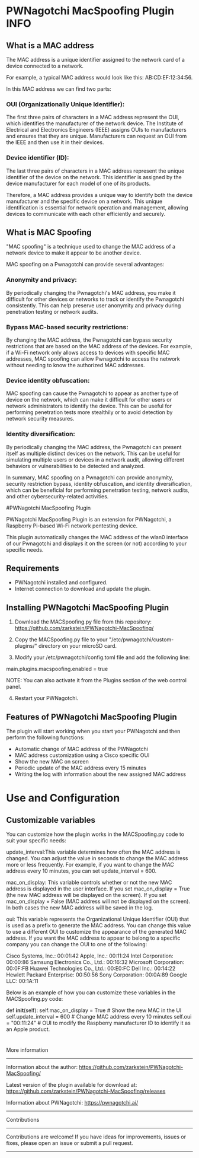 # PWNagotchi MacSpoofing Plugin INFO

## What is a MAC address

The MAC address is a unique identifier assigned to the network card of a device connected to a network.

For example, a typical MAC address would look like this: AB:CD:EF:12:34:56.

In this MAC address we can find two parts:

### OUI (Organizationally Unique Identifier):
The first three pairs of characters in a MAC address represent the OUI, which identifies the manufacturer of the network device.
The Institute of Electrical and Electronics Engineers (IEEE) assigns OUIs to manufacturers and ensures that they are unique.
Manufacturers can request an OUI from the IEEE and then use it in their devices.

### Device identifier (ID):
The last three pairs of characters in a MAC address represent the unique identifier of the device on the network.
This identifier is assigned by the device manufacturer for each model of one of its products.

Therefore, a MAC address provides a unique way to identify both the device manufacturer and the specific device on a network.
This unique identification is essential for network operation and management, allowing devices to communicate with each other efficiently and securely.


## What is MAC Spoofing

"MAC spoofing" is a technique used to change the MAC address of a network device to make it appear to be another device.

MAC spoofing on a Pwnagotchi can provide several advantages:

### Anonymity and privacy:
By periodically changing the Pwnagotchi's MAC address, you make it difficult for other devices or networks to track or identify the Pwnagotchi consistently.
This can help preserve user anonymity and privacy during penetration testing or network audits.

### Bypass MAC-based security restrictions:
By changing the MAC address, the Pwnagotchi can bypass security restrictions that are based on the MAC address of the devices.
For example, if a Wi-Fi network only allows access to devices with specific MAC addresses, MAC spoofing can allow Pwnagotchi to access the network without needing to know the authorized MAC addresses.

### Device identity obfuscation:
MAC spoofing can cause the Pwnagotchi to appear as another type of device on the network, which can make it difficult for other users or network administrators to identify the device.
This can be useful for performing penetration tests more stealthily or to avoid detection by network security measures.

### Identity diversification:
By periodically changing the MAC address, the Pwnagotchi can present itself as multiple distinct devices on the network.
This can be useful for simulating multiple users or devices in a network audit, allowing different behaviors or vulnerabilities to be detected and analyzed.

In summary, MAC spoofing on a Pwnagotchi can provide anonymity, security restriction bypass, identity obfuscation, and identity diversification, which can be beneficial for performing penetration testing, network audits, and other cybersecurity-related activities.


#PWNagotchi MacSpoofing Plugin

PWNagotchi MacSpoofing Plugin is an extension for PWNagotchi, a Raspberry Pi-based Wi-Fi network pentesting device.

This plugin automatically changes the MAC address of the wlan0 interface of our Pwnagotchi and displays it on the screen (or not) according to your specific needs.

## Requirements

- PWNagotchi installed and configured.
- Internet connection to download and update the plugin.


## Installing PWNagotchi MacSpoofing Plugin

1. Download the MACSpoofing.py file from this repository:
https://github.com/zarkstein/PWNagotchi-MacSpoofing/

2. Copy the MACSpoofing.py file to your "/etc/pwnagotchi/custom-plugins/" directory on your microSD card.

3. Modify your /etc/pwnagotchi/config.toml file and add the following line:

main.plugins.macspoofing.enabled = true

NOTE: You can also activate it from the Plugins section of the web control panel.

4. Restart your PWNagotchi.


## Features of PWNagotchi MacSpoofing Plugin

The plugin will start working when you start your PWNagotchi and then perform the following functions:

- Automatic change of MAC address of the PWNagotchi
- MAC address customization using a Cisco specific OUI
- Show the new MAC on screen
- Periodic update of the MAC address every 15 minutes
- Writing the log with information about the new assigned MAC address


# Use and Configuration
## Customizable variables

You can customize how the plugin works in the MACSpoofing.py code to suit your specific needs:


update_interval:This variable determines how often the MAC address is changed.
  You can adjust the value in seconds to change the MAC address more or less frequently.
  For example, if you want to change the MAC address every 10 minutes, you can set update_interval = 600.

mac_on_display: This variable controls whether or not the new MAC address is displayed in the user interface.
  If you set mac_on_display = True (the new MAC address will be displayed on the screen).
  If you set mac_on_display = False (MAC address will not be displayed on the screen).
  In both cases the new MAC address will be saved in the log.

oui: This variable represents the Organizational Unique Identifier (OUI) that is used as a prefix to generate the MAC address.
  You can change this value to use a different OUI to customize the appearance of the generated MAC address.
  If you want the MAC address to appear to belong to a specific company you can change the OUI to one of the following:

Cisco Systems, Inc.: 00:01:42
Apple, Inc.: 00:11:24
Intel Corporation: 00:00:86
Samsung Electronics Co., Ltd.: 00:16:32
Microsoft Corporation: 00:0F:FB
Huawei Technologies Co., Ltd.: 00:E0:FC
Dell Inc.: 00:14:22
Hewlett Packard Enterprise: 00:50:56
Sony Corporation: 00:0A:89
Google LLC: 00:1A:11

Below is an example of how you can customize these variables in the MACSpoofing.py code:

def __init__(self):
 self.mac_on_display = True # Show the new MAC in the UI
 self.update_interval = 600 # Change MAC address every 10 minutes
 self.oui = "00:11:24" # OUI to modify the Raspberry manufacturer ID to identify it as an Apple product.


#
More information
*****

Information about the author:
https://github.com/zarkstein/PWNagotchi-MacSpoofing/

Latest version of the plugin available for download at:
https://github.com/zarkstein/PWNagotchi-MacSpoofing/releases

Information about PWNagotchi:
https://pwnagotchi.ai/


*****
Contributions
*****

Contributions are welcome! If you have ideas for improvements, issues or fixes, please open an issue or submit a pull request.

*****
